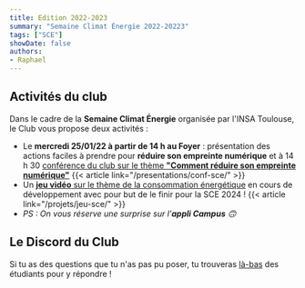```yaml
---
title: Edition 2022-2023
summary: "Semaine Climat Énergie 2022-20223"
tags: ["SCE"]
showDate: false
authors:
- Raphael
---
```


## Activités du club

Dans le cadre de la **Semaine Climat Énergie** organisée par l'INSA Toulouse, le Club vous propose deux activités :

- Le **mercredi 25/01/22 à partir de 14 h au Foyer** : présentation des actions faciles à prendre pour **réduire son empreinte numérique** et à 14 h 30
  [conférence du club sur le thème **"Comment réduire son empreinte numérique"**](../../presentations/conf-sce/)
  {{< article link="/presentations/conf-sce/" >}}
- Un [**jeu vidéo** sur le thème de la consommation énergétique](../../projets/jeu-sce/)
  en cours de développement avec pour but de le finir pour la SCE 2024 !
  {{< article link="/projets/jeu-sce/" >}}
- _PS : On vous réserve une surprise sur l'**appli Campus** 🙃_



## Le Discord du Club

Si tu as des questions que tu n'as pas pu poser, tu trouveras [là-bas](https://discord.com/invite/9G8cWyK) des étudiants pour y répondre !